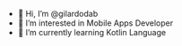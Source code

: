 - 👋 Hi, I’m @gilardodab
- 👀 I’m interested in Mobile Apps Developer
- 🌱 I’m currently learning Kotlin Language 


<!---
gilardodab/gilardodab is a ✨ special ✨ repository because its `README.md` (this file) appears on your GitHub profile.
You can click the Preview link to take a look at your changes.
--->
